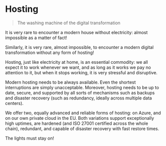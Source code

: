 # Hosting

> The washing machine of the digital transformation

It is very rare to encounter a modern house without electricity: almost impossible as a matter of fact!

Similarly, it is very rare, almost impossible, to encounter a modern digital transformation without any form of hosting!

Hosting, just like electricity at home, is an essential commodity: we all expect it to work whenever we want, and as long as it works we pay no attention to it, but when it stops working, it is very stressful and disruptive.

Modern hosting needs to be always available. Even the shortest interruptions are simply unacceptable. Moreover, hosting needs to be up to date, secure, and supported by all sorts of mechanisms such as backups and disaster recovery (such as redundancy, ideally across multiple data centers).

We offer two, equally advanced and reliable forms of hosting: on Azure, and on our own private cloud in the EU. Both variations support exceptionally high uptimes, are hardened (and ISO 27001 certified across the whole chain), redundant, and capable of disaster recovery with fast restore times.

The lights must stay on!
